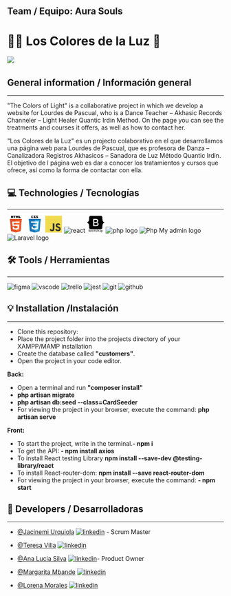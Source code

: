 ## Team / Equipo: Aura Souls

# 🧘‍♀️ Los Colores de la Luz 👼

<img src="https://img.shields.io/badge/STATUS-EN%20DESAROLLO-green">

## General information / Información general
***
"The Colors of Light" is a collaborative project in which we develop a website for Lourdes de Pascual, who is a Dance Teacher – Akhasic Records Channeler – Light Healer Quantic Irdin Method. On the page you can see the treatments and courses it offers, as well as how to contact her.

"Los Colores de la Luz" es un projecto colaborativo en el que desarrollamos una página web para Lourdes de Pascual, que es profesora de Danza – Canalizadora Registros Akhasicos – Sanadora de Luz Método Quantic Irdin. El objetivo de l página web es dar a conocer los tratamientos y cursos que ofrece, así como la forma de contactar con ella.

## 💻 Technologies / Tecnologías
***

 <div> <img src="https://raw.githubusercontent.com/devicons/devicon/master/icons/html5/html5-original-wordmark.svg" alt="html5" width="40" height="40"/>
 <img src="https://raw.githubusercontent.com/devicons/devicon/master/icons/css3/css3-original-wordmark.svg" alt="css3" width="40" height="40"/> 
 <img src="https://raw.githubusercontent.com/devicons/devicon/master/icons/javascript/javascript-original.svg" alt="javascript" width="40" height="40"/>
<img src="https://img.icons8.com/?size=1x&id=t5K2CR8feVdX&format=gif" alt="react" width="40" heigth="40"/> 
<img src="https://raw.githubusercontent.com/devicons/devicon/master/icons/bootstrap/bootstrap-plain-wordmark.svg" alt="bootstrap" width="40" height="40"/> 
<img src="https://upload.wikimedia.org/wikipedia/commons/2/27/PHP-logo.svg" alt="php logo" width="70"/>
 <img src="https://upload.wikimedia.org/wikipedia/commons/4/4f/PhpMyAdmin_logo.svg" alt="Php My admin logo" width="70" height="40"/>
  <img src="https://upload.wikimedia.org/wikipedia/commons/9/9a/Laravel.svg" alt="Laravel logo" width="70" height="40"/>
   </div> 






## 🛠 Tools / Herramientas
***
  <div>
<img src="https://www.vectorlogo.zone/logos/figma/figma-icon.svg" alt="figma" width="40" height="40"/>
<img src="https://w7.pngwing.com/pngs/512/824/png-transparent-visual-studio-code-hd-logo-thumbnail.png" alt="vscode" width="40" heigth="40"/>
<img src="https://w7.pngwing.com/pngs/115/721/png-transparent-trello-social-icons-icon.png" alt="trello" width="40" heigth="40"/>
<img src="https://www.vectorlogo.zone/logos/jestjsio/jestjsio-icon.svg" alt="jest" width="40" height="40"/>
<img src="https://www.vectorlogo.zone/logos/git-scm/git-scm-icon.svg" alt="git" width="40" height="40"/>
<img src="https://cdn-icons-png.flaticon.com/512/25/25231.png" alt="github" width="40" heigth="40"/> 
</div>

## 💡 Installation /Instalación
***

- Clone this repository:
- Place the project folder into the projects directory of your XAMPP/MAMP installation
- Create the database called **"customers"**.
- Open the project in your code editor.

**Back:**
- Open a terminal and run **"composer install"**
- **php artisan migrate**
- **php artisan db:seed --class=CardSeeder**
- For viewing the project in your browser, execute the command: **php artisan serve**

**Front:**
- To start the project, write in the terminal.**- npm i**
- To get the API: **- npm install axios**
- To install React testing Library **npm install --save-dev @testing-library/react**
- To install React-router-dom: **npm install --save react-router-dom**
- For viewing the project in your browser, execute the command: **- npm start**


## 👾 Developers / Desarrolladoras
***

- [@Jacinemi Urquiola](https://github.com/JacinemiUA)
  [![linkedin](https://img.shields.io/badge/linkedin-0A66C2?style=for-the-badge&logo=linkedin&logoColor=white)](https://www.linkedin.com/in/jacinemi-urquiola-alvarez/) - Scrum Master

- [@Teresa Villa](https://github.com/Teresa1965)
  [![linkedin](https://img.shields.io/badge/linkedin-0A66C2?style=for-the-badge&logo=linkedin&logoColor=white)](https://www.linkedin.com/in/teresa-villa-mir-61381786/)

- [@Ana Lucia Silva](https://github.com/alusilco)
  [![linkedin](https://img.shields.io/badge/linkedin-0A66C2?style=for-the-badge&logo=linkedin&logoColor=white)](https://www.linkedin.com/in/ana-luc%C3%ADa-silva-c%C3%B3rdoba-a11472249/)- Product Owner

- [@Margarita Mbande](https://github.com/Rita7979)
  [![linkedin](https://img.shields.io/badge/linkedin-0A66C2?style=for-the-badge&logo=linkedin&logoColor=white)](https://www.linkedin.com/in/marga-mbande-395a1187/) 

- [@Lorena Morales](https://github.com/Lorenamood)
  [![linkedin](https://img.shields.io/badge/linkedin-0A66C2?style=for-the-badge&logo=linkedin&logoColor=white)](https://www.linkedin.com/in/lorena-mood-52588b277/)

